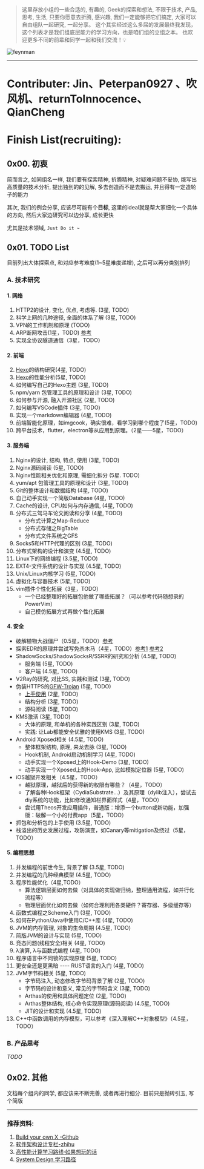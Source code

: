 > 这里存放小组的一些合适的, 有趣的, Geek的探索和想法, 不限于技术, 产品, 思考, 生活, 
只要你愿意去折腾, 感兴趣, 我们一定能够把它们搞定, 大家可以自由组队一起研究, 一起分享。
> 这个其实经过这么多届的发展最终我发现，这个列表才是我们组底层能力的学习方向，也是咱们组的立组之本。
> 也欢迎更多不同的前辈和同学一起和我们交流！💡

![feynman](https://github.com/Prithvirajbilla/build-your-own-x/raw/master/feynman.png)

---
# Contributer: Jin、Peterpan0927 、吹风机、returnToInnocence、QianCheng
# Finish List(recruiting): 

## 0x00. 初衷
简而言之, 如同组名一样, 我们要有探索精神, 折腾精神, 对疑难问题不妥协, 能写出高质量的技术分析, 提出独到的的见解, 多去创造而不是去搬运, 并且得有一定造轮子的能力

其次, 我们的例会分享, 应该尽可能有个**目标**, 这里的ideal就是帮大家细化一个具体的方向, 然后大家边研究可以边分享, 成长更快

尤其是技术领域, `Just Do it ~`

## 0x01. TODO List
目前列出大体探索点, 和对应参考难度(1~5星难度递增), 之后可以再分类别排列

### A. 技术研究
#### 1. 网络
1. HTTP2的设计, 变化, 优点, 考虑等.  (3星, TODO)
2. 科学上网的几种途径, 全面的体系了解 (3星, TODO)
3. VPN的工作机制和原理 (TODO)
4. ARP断网攻击(1星，TODO) [参考](https://www.52pojie.cn/thread-1787140-1-1.html)
5. 实现全协议隧道通信（3星，TODO）

#### 2. 前端
2. [Hexo](https://github.com/hexojs/hexo)的结构研究(4星, TODO)
3. [Hexo](https://github.com/hexojs/hexo)的性能分析(5星, TODO)
4. 如何编写自己的Hexo主题 (3星, TODO)
5. npm/yarn 包管理工具的原理和设计 (3星, TODO)
6. 如何参与开源, 融入开源社区 (2星, TODO)
7. 如何编写VSCode插件 (3星, TODO)
8. 实现一个markdown编辑器 (4星, TODO)
9. 前端智能化原理，如imgcook，确实很难，看学习到哪个程度了(5星，TODO)
10. 跨平台技术，flutter，electron等从应用到原理。（2星——5星，TODO）

#### 3. 服务端
1. Nginx的设计, 结构, 特点, 使用 (3星, TODO)
2. Nginx源码阅读 (5星, TODO)
2. Nginx性能相关优化和原理, 需细化拆分 (5星. TODO)
3. yum/apt 包管理工具的原理和设计 (3星, TODO)
4. Git的整体设计和数据结构 (4星, TODO)
4. 自己动手实现一个简版Database (4星, TODO)
5. Cache的设计, CPU如何与内存通信,  (4星, TODO)
6. 分布式三驾马车论文阅读和分享 (4星, TODO)
   - 分布式计算之Map-Reduce
   - 分布式存储之BigTable
   - 分布式文件系统之GFS
7. Socks5和HTTP代理的区别 (3星, TODO)
8. 分布式架构的设计和演变 (4.5星, TODO)
9. Linux下的网络编程 (3.5星, TODO)
10. EXT4-文件系统的设计与实现 (4.5星, TODO)
11. Unix/Linux内核学习 (5星, TODO)
12. 虚拟化与容器技术 (5星, TODO)
13. vim插件个性化拓展（3星，TODO）
	- 一个已经整理好的拓展包他做了哪些拓展？（可以参考代码随想录的PowerVim）
	- 自己模仿拓展方式再做个性化拓展

#### 4. 安全
- 破解植物大战僵尸（0.5星，TODO）[参考](https://bbs.kanxue.com/thread-278259.htm)
- 探索EDR的原理并尝试写免杀木马（4星，TODO）[参考1](https://synzack.github.io/Blinding-EDR-On-Windows/) [参考2](https://web.archive.org/web/20221126182533/https://pre.empt.dev/posts/maelstrom-edr-kernel-callbacks-hooks-and-callstacks/)
- ShadowSocks/ShadowSocksR/SSRR的研究和分析 (4.5星, TODO)
   - 服务端 (5星, TODO)
   - 客户端 (4.5星, TODO)
- V2Ray的研究, 对比SS, 实践和测试 (3星, TODO)
- 伪装HTTPS的[GFW-Trojan](https://github.com/trojan-gfw/trojan) (5星, TODO)
   - [上手使用](https://trojan-tutor.github.io/2019/04/10/p41.html) (2星, TODO)
   - 结构分析 (3星, TODO)
   - 源码阅读 (5星, TODO)
- KMS激活 (3星, TODO)
  - 大体的原理, 和单机的各种实践区别 (3星, TODO)
  - 实践: 让Lab都能安全优雅的使用KMS (3星, TODO)
- Android Xposed相关 (4.5星, TODO)
  - 整体框架结构, 原理, 来龙去脉 (3星, TODO)
  - Hook机制, Android启动机制学习 (4星, TODO)
  - 动手实现一个Xposed上的Hook-Demo (3星, TODO)
  - 动手实现一个Xposed上的Hook-App, 比如模拟定位器 (5星, TODO)
- iOS越狱开发相关（4.5星，TODO）
	- 越狱原理，越狱后的获得新的权限有哪些？（4星，TODO）
	- 了解各种Hook框架（CydiaSubstrate...）及其原理（dylib注入），尝试去diy系统的功能，比如修改通知栏界面样式（4星，TODO）
	- 尝试用Theos开发应用插件，普通版：增添一个button或新功能，加强版：破解一个小的付费app（5星，TODO）
- 抓包和分析包的上手使用 (3.5星, TODO)
- 栈溢出的历史发展过程，攻防演变，如Canary等mitigation及绕过（5星，TODO）

#### 5. 编程思想
1. 并发编程的前世今生, 背景了解 (3.5星, TODO)
2. 并发编程的几种经典模型 (4.5星, TODO)
3. 程序性能优化（4星,TODO）
	- 算法逻辑层面如何去做（对具体的实现做归纳，整理通用流程，如并行化流程等）
	- 物理层面优化如何去做（如何合理利用各类硬件？寄存器、多级缓存等）
3. 函数式编程之Scheme入门 (3星, TODO)
4. 如何在Python/Java中使用C/C++库 (4星, TODO)
5. JVM的内存管理, 对象的生命周期 (4.5星, TODO)
6. 简版JVM的设计与实现 (5星, TODO)
7. 竞态问题(线程安全)相关 (4星, TODO)
8. λ演算, λ与函数式编程 (4星, TODO)
9. 程序语言中不同锁的实现原理 (5星, TODO)
10. 更安全还是更黑暗 ---- RUST语言的入门 (4星, TODO)
11. JVM字节码相关 (5星, TODO)
    - 字节码注入, 动态修改字节码背景了解 (2星, TODO)
    - 字节码的设计和意义, 常见的字节码含义 (3星, TODO)
    - Arthas的使用和具体问题定位 (2星, TODO)
    - Arthas整体结构, 核心命令实现原理(源码阅读) (4.5星, TODO)
    - JIT的设计和实现 (4.5星, TODO)
12. C++中函数调用的内存模型，可以参考《深入理解C++对象模型》（4.5星， TODO）

### B. 产品思考

*TODO*

## 0x02. 其他
文档每个组内的同学, 都应该来不断完善, 或者再进行细分. 目前只是抛砖引玉, 写个简版

---

### 推荐资料:
1. [Build your own X -Github](https://github.com/Prithvirajbilla/build-your-own-x)
2. [软件架构设计专栏-zhihu](https://zhuanlan.zhihu.com/kls-software-arch-world)
3. [高性能计算学习路线·如果想玩的话](https://heptagonhust.github.io/HPC-roadmap/)
4. [System Design 学习路径](https://www.v2ex.com/t/897568)
